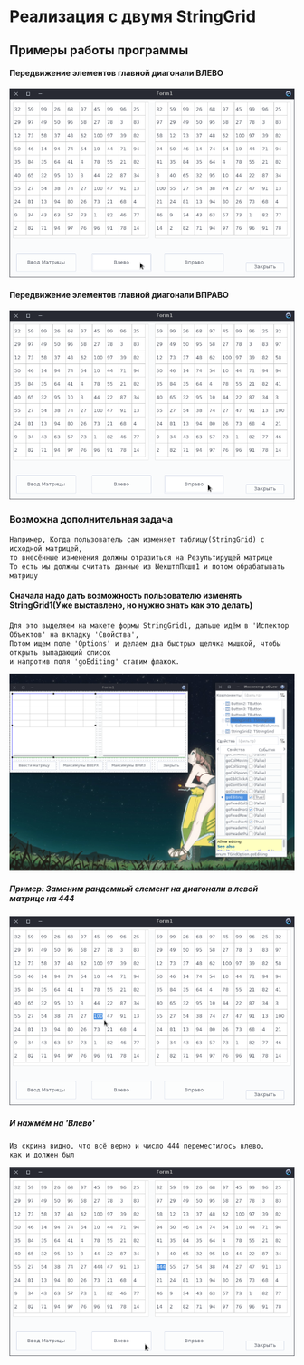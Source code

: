 # Реализация с двумя StringGrid

## Примеры работы программы

#### Передвижение элементов главной диагонали ВЛЕВО
![Image alt](img/1.png)

#### Передвижение элементов главной диагонали ВПРАВО
![Image alt](img/2.png)

### Возможна дополнительная задача
    Например, Когда пользователь сам изменяет таблицу(StringGrid) с исходной матрицей,
    то внесённые изменения должны отразиться на Результирущей матрице
    То есть мы должны считать данные из ЫекштпПкшв1 и потом обрабатывать матрицу

#### Сначала надо дать возможность пользователю изменять StringGrid1(Уже выставлено, но нужно знать как это делать)
    Для это выделяем на макете формы StringGrid1, дальше идём в 'Испектор Объектов' на вкладку 'Свойства',
    Потом ищем поле 'Options' и делаем два быстрых щелчка мышкой, чтобы открыть выпадающий список
    и напротив поля 'goEditing' ставим флажок.
![Image alt](img/lol.png)

##### Пример: Заменим рандомный елемент на диагонали в левой матрице на 444
![Image alt](img/3.png)
##### И нажмём на 'Влево'
    Из скрина видно, что всё верно и число 444 переместилось влево,
    как и должен был
![Image alt](img/4.png)
